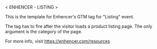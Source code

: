 < ENHENCER - LISTING >

This is the template for Enhencer's GTM tag for "Listing" event.

The tag has to fire after the visitor loads a product listing page. The only argument is the category of the page.

For more info, visit https://enhencer.com/resources
